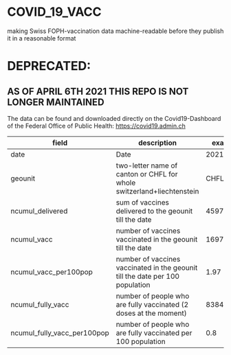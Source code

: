 # COVID_19_VACC
making Swiss FOPH-vaccination data machine-readable before they publish it in a reasonable format

# DEPRECATED:
## AS OF APRIL 6TH 2021 THIS REPO IS NOT LONGER MAINTAINED
The data can be found and downloaded directly on the Covid19-Dashboard of the Federal Office of Public Health: https://covid19.admin.ch

|field|description|example|
|---|---|---|
|date|Date|2021&#x2011;01&#x2011;21|
|geounit|two-letter name of canton or CHFL for whole switzerland+liechtenstein|CHFL|
|ncumul_delivered|sum of vaccines delivered to the geounit till the date|459700|
|ncumul_vacc|number of vaccines vaccinated in the geounit till the date|169783|
|ncumul_vacc_per100pop|number of vaccines vaccinated in the geounit till the date per 100 population|1.97|
|ncumul_fully_vacc|number of people who are fully vaccinated (2 doses at the moment)|83842|
|ncumul_fully_vacc_per100pop|number of people who are fully vaccinated per 100 population|0.8|
